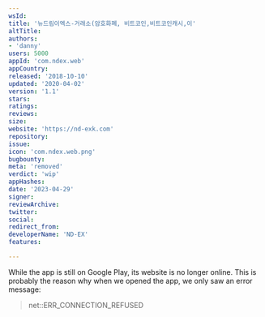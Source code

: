```yaml
---
wsId: 
title: '뉴드림이엑스-거래소(암호화폐, 비트코인,비트코인캐시,이'
altTitle: 
authors:
- 'danny'
users: 5000
appId: 'com.ndex.web'
appCountry: 
released: '2018-10-10'
updated: '2020-04-02'
version: '1.1'
stars: 
ratings: 
reviews: 
size: 
website: 'https://nd-exk.com'
repository: 
issue: 
icon: 'com.ndex.web.png'
bugbounty: 
meta: 'removed'
verdict: 'wip'
appHashes: 
date: '2023-04-29'
signer: 
reviewArchive: 
twitter: 
social: 
redirect_from: 
developerName: 'ND-EX'
features: 

---
```


While the app is still on Google Play, its website is no longer online. This is probably the reason why when we opened the app, we only saw an error message:

> net::ERR_CONNECTION_REFUSED
